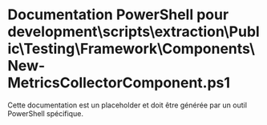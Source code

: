 # Documentation PowerShell pour development\scripts\extraction\Public\Testing\Framework\Components\New-MetricsCollectorComponent.ps1

Cette documentation est un placeholder et doit être générée par un outil PowerShell spécifique.

